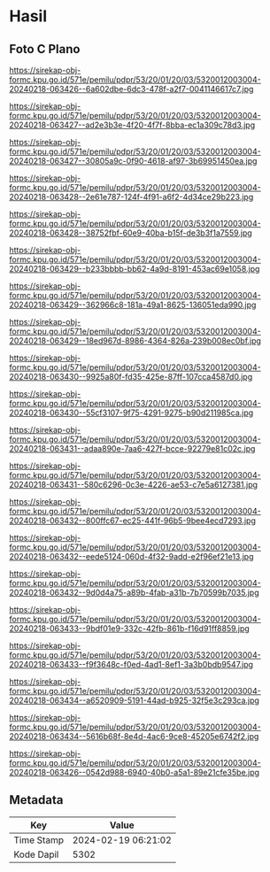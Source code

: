 # Hasil

## Foto C Plano

https://sirekap-obj-formc.kpu.go.id/571e/pemilu/pdpr/53/20/01/20/03/5320012003004-20240218-063426--6a602dbe-6dc3-478f-a2f7-0041146617c7.jpg

https://sirekap-obj-formc.kpu.go.id/571e/pemilu/pdpr/53/20/01/20/03/5320012003004-20240218-063427--ad2e3b3e-4f20-4f7f-8bba-ec1a309c78d3.jpg

https://sirekap-obj-formc.kpu.go.id/571e/pemilu/pdpr/53/20/01/20/03/5320012003004-20240218-063427--30805a9c-0f90-4618-af97-3b69951450ea.jpg

https://sirekap-obj-formc.kpu.go.id/571e/pemilu/pdpr/53/20/01/20/03/5320012003004-20240218-063428--2e61e787-124f-4f91-a6f2-4d34ce29b223.jpg

https://sirekap-obj-formc.kpu.go.id/571e/pemilu/pdpr/53/20/01/20/03/5320012003004-20240218-063428--38752fbf-60e9-40ba-b15f-de3b3f1a7559.jpg

https://sirekap-obj-formc.kpu.go.id/571e/pemilu/pdpr/53/20/01/20/03/5320012003004-20240218-063429--b233bbbb-bb62-4a9d-8191-453ac69e1058.jpg

https://sirekap-obj-formc.kpu.go.id/571e/pemilu/pdpr/53/20/01/20/03/5320012003004-20240218-063429--362966c8-181a-49a1-8625-136051eda990.jpg

https://sirekap-obj-formc.kpu.go.id/571e/pemilu/pdpr/53/20/01/20/03/5320012003004-20240218-063429--18ed967d-8986-4364-826a-239b008ec0bf.jpg

https://sirekap-obj-formc.kpu.go.id/571e/pemilu/pdpr/53/20/01/20/03/5320012003004-20240218-063430--9925a80f-fd35-425e-87ff-107cca4587d0.jpg

https://sirekap-obj-formc.kpu.go.id/571e/pemilu/pdpr/53/20/01/20/03/5320012003004-20240218-063430--55cf3107-9f75-4291-9275-b90d211985ca.jpg

https://sirekap-obj-formc.kpu.go.id/571e/pemilu/pdpr/53/20/01/20/03/5320012003004-20240218-063431--adaa890e-7aa6-427f-bcce-92279e81c02c.jpg

https://sirekap-obj-formc.kpu.go.id/571e/pemilu/pdpr/53/20/01/20/03/5320012003004-20240218-063431--580c6296-0c3e-4226-ae53-c7e5a6127381.jpg

https://sirekap-obj-formc.kpu.go.id/571e/pemilu/pdpr/53/20/01/20/03/5320012003004-20240218-063432--800ffc67-ec25-441f-96b5-9bee4ecd7293.jpg

https://sirekap-obj-formc.kpu.go.id/571e/pemilu/pdpr/53/20/01/20/03/5320012003004-20240218-063432--eede5124-060d-4f32-9add-e2f96ef21e13.jpg

https://sirekap-obj-formc.kpu.go.id/571e/pemilu/pdpr/53/20/01/20/03/5320012003004-20240218-063432--9d0d4a75-a89b-4fab-a31b-7b70599b7035.jpg

https://sirekap-obj-formc.kpu.go.id/571e/pemilu/pdpr/53/20/01/20/03/5320012003004-20240218-063433--9bdf01e9-332c-42fb-861b-f16d91ff8859.jpg

https://sirekap-obj-formc.kpu.go.id/571e/pemilu/pdpr/53/20/01/20/03/5320012003004-20240218-063433--f9f3648c-f0ed-4ad1-8ef1-3a3b0bdb9547.jpg

https://sirekap-obj-formc.kpu.go.id/571e/pemilu/pdpr/53/20/01/20/03/5320012003004-20240218-063434--a6520909-5191-44ad-b925-32f5e3c293ca.jpg

https://sirekap-obj-formc.kpu.go.id/571e/pemilu/pdpr/53/20/01/20/03/5320012003004-20240218-063434--5616b68f-8e4d-4ac6-9ce8-45205e6742f2.jpg

https://sirekap-obj-formc.kpu.go.id/571e/pemilu/pdpr/53/20/01/20/03/5320012003004-20240218-063426--0542d988-6940-40b0-a5a1-89e21cfe35be.jpg


## Metadata

| Key        | Value               |
| ---------- | ------------------- |
| Time Stamp | 2024-02-19 06:21:02 |
| Kode Dapil | 5302                |



